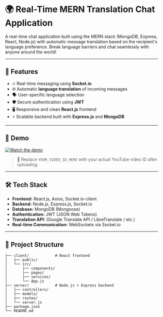 # 🌍 Real-Time MERN Translation Chat Application

A real-time chat application built using the MERN stack (MongoDB, Express, React, Node.js) with automatic message translation based on the recipient's language preference. Break language barriers and chat seamlessly with anyone around the world!

---

## 🚀 Features

- 🔥 Real-time messaging using **Socket.io**
- 🌐 Automatic **language translation** of incoming messages
- 🗣️ User-specific language selection
- 🛡️ Secure authentication using **JWT**
- 🖥️ Responsive and clean **React.js** frontend
- ⚡ Scalable backend built with **Express.js** and **MongoDB**

---

## 🎥 Demo

[![Watch the demo](https://img.youtube.com/vi/YOUR_VIDEO_ID_HERE/maxresdefault.jpg)](https://www.youtube.com/watch?v=YOUR_VIDEO_ID_HERE)

> 📌 Replace `YOUR_VIDEO_ID_HERE` with your actual YouTube video ID after uploading.

---

## 🛠️ Tech Stack

- **Frontend:** React.js, Axios, Socket.io-client
- **Backend:** Node.js, Express.js, Socket.io
- **Database:** MongoDB (Mongoose)
- **Authentication:** JWT (JSON Web Tokens)
- **Translation API:** (Google Translate API / LibreTranslate / etc.)
- **Real-time Communication:** WebSockets via Socket.io

---

## 📂 Project Structure

```plaintext
├── client/            # React frontend
│   ├── public/
│   └── src/
│       ├── components/
│       ├── pages/
│       ├── services/
│       └── App.js
├── server/            # Node.js + Express backend
│   ├── controllers/
│   ├── models/
│   ├── routes/
│   └── server.js
├── package.json
└── README.md

